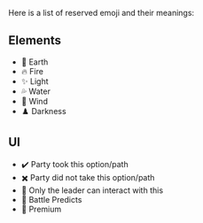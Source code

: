 Here is a list of reserved emoji and their meanings:

## Elements
* 🌿 Earth
* 🔥 Fire
* ✨ Light
* 💦 Water
* 💨 Wind
* ♟️ Darkness

## UI
* ✔️ Party took this option/path
* ✖️ Party did not take this option/path
* 👑 Only the leader can interact with this
* 🔮 Battle Predicts
* 💎 Premium
